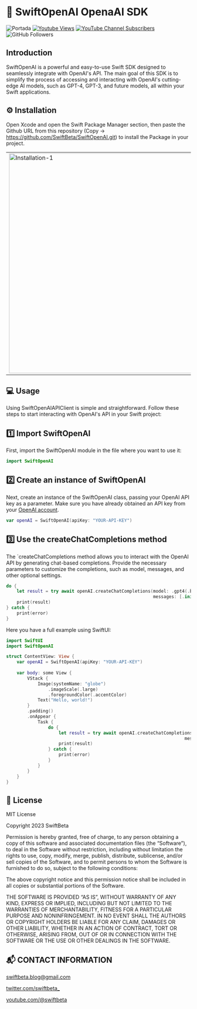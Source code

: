 # 🧰 SwiftOpenAI OpenaAI SDK
![Portada](https://user-images.githubusercontent.com/74316958/226199102-640e639d-a46f-4891-9d03-140d8f9a5efc.png)
[![Youtube Views](https://img.shields.io/youtube/channel/views/UC2MAP8k0bzwq_OAA_zQw27A?style=social)](https://twitter.com/swiftbeta)
[![YouTube Channel Subscribers](https://img.shields.io/youtube/channel/subscribers/UC2MAP8k0bzwq_OAA_zQw27A?style=social)](https://youtube.com/swiftbeta?sub_confirmation=1)
![GitHub Followers](https://img.shields.io/github/followers/swiftbeta?style=social)

## Introduction

SwiftOpenAI is a powerful and easy-to-use Swift SDK designed to seamlessly integrate with OpenAI's API. The main goal of this SDK is to simplify the process of accessing and interacting with OpenAI's cutting-edge AI models, such as GPT-4, GPT-3, and future models, all within your Swift applications.

## ⚙️ Installation

Open Xcode and open the Swift Package Manager section, then paste the Github URL from this repository (Copy -> https://github.com/SwiftBeta/SwiftOpenAI.git) to install the Package in your project.

<table>
  <tr>
    <td>
      <img width="600" alt="Installation-1" src="https://user-images.githubusercontent.com/74316958/226197041-8e9eef1d-c4aa-4fab-bb8a-9d96e260be7e.png">
    </td>
    <td>
      <img width="600" alt="Installation-2" src="https://user-images.githubusercontent.com/74316958/226197049-f587dcf9-c6f0-4542-9b6d-e9cbcc03fdce.png">
    </td>
  </tr>
</table>

## 💻 Usage

Using SwiftOpenAIAPIClient is simple and straightforward. Follow these steps to start interacting with OpenAI's API in your Swift project:

## 1️⃣ Import SwiftOpenAI
First, import the SwiftOpenAI module in the file where you want to use it:
```swift
import SwiftOpenAI
```

## 2️⃣ Create an instance of SwiftOpenAI
Next, create an instance of the SwiftOpenAI class, passing your OpenAI API key as a parameter. Make sure you have already obtained an API key from your [OpenAI account](https://platform.openai.com/account/api-keys).
```swift
var openAI = SwiftOpenAI(apiKey: "YOUR-API-KEY")
```

## 3️⃣ Use the createChatCompletions method
The `createChatCompletions method allows you to interact with the OpenAI API by generating chat-based completions. Provide the necessary parameters to customize the completions, such as model, messages, and other optional settings.

```swift
do {
    let result = try await openAI.createChatCompletions(model: .gpt4(.base),
                                                        messages: [.init(text: "Generate the Hello World in Swift for me", role: "user")])
    print(result)
} catch {
    print(error)
}
```

Here you have a full example using SwiftUI:

```swift
import SwiftUI
import SwiftOpenAI

struct ContentView: View {
    var openAI = SwiftOpenAI(apiKey: "YOUR-API-KEY")
    
    var body: some View {
        VStack {
            Image(systemName: "globe")
                .imageScale(.large)
                .foregroundColor(.accentColor)
            Text("Hello, world!")
        }
        .padding()
        .onAppear {
            Task {
                do {
                    let result = try await openAI.createChatCompletions(model: .gpt4(.base),
                                                                    messages: [.init(text: "Generate the Hello World in Swift for me", role: "user")])
                    print(result)
                } catch {
                    print(error)
                }
            }
        }
    }
}
```

## 📝 License
MIT License

Copyright 2023 SwiftBeta

Permission is hereby granted, free of charge, to any person obtaining a copy of this software and associated documentation files (the “Software”), to deal in the Software without restriction, including without limitation the rights to use, copy, modify, merge, publish, distribute, sublicense, and/or sell copies of the Software, and to permit persons to whom the Software is furnished to do so, subject to the following conditions:

The above copyright notice and this permission notice shall be included in all copies or substantial portions of the Software.

THE SOFTWARE IS PROVIDED “AS IS”, WITHOUT WARRANTY OF ANY KIND, EXPRESS OR IMPLIED, INCLUDING BUT NOT LIMITED TO THE WARRANTIES OF MERCHANTABILITY, FITNESS FOR A PARTICULAR PURPOSE AND NONINFRINGEMENT. IN NO EVENT SHALL THE AUTHORS OR COPYRIGHT HOLDERS BE LIABLE FOR ANY CLAIM, DAMAGES OR OTHER LIABILITY, WHETHER IN AN ACTION OF CONTRACT, TORT OR OTHERWISE, ARISING FROM, OUT OF OR IN CONNECTION WITH THE SOFTWARE OR THE USE OR OTHER DEALINGS IN THE SOFTWARE.

## 📬 CONTACT INFORMATION
swiftbeta.blog@gmail.com

[twitter.com/swiftbeta_](https://www.twitter.com/swiftbeta_)

[youtube.com/@swiftbeta](https://youtube.com/@swiftbeta)



